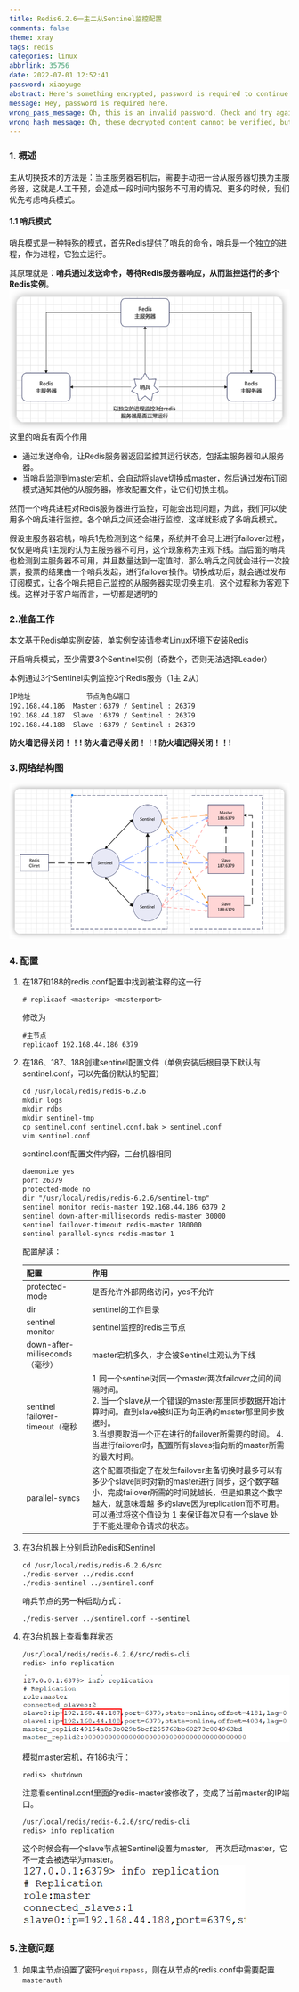 ```yaml
---
title: Redis6.2.6一主二从Sentinel监控配置
comments: false
theme: xray
tags: redis
categories: linux
abbrlink: 35756
date: 2022-07-01 12:52:41
password: xiaoyuge
abstract: Here's something encrypted, password is required to continue reading.
message: Hey, password is required here.
wrong_pass_message: Oh, this is an invalid password. Check and try again, please.
wrong_hash_message: Oh, these decrypted content cannot be verified, but you can still have a look.
---
```

### 1. 概述
主从切换技术的方法是：当主服务器宕机后，需要手动把一台从服务器切换为主服务器，这就是人工干预，会造成一段时间内服务不可用的情况。更多的时候，我们优先考虑哨兵模式。

#### 1.1 哨兵模式
哨兵模式是一种特殊的模式，首先Redis提供了哨兵的命令，哨兵是一个独立的进程，作为进程，它独立运行。

其原理就是：**哨兵通过发送命令，等待Redis服务器响应，从而监控运行的多个Redis实例**。
![](./redis-sentinel/0.png)
这里的哨兵有两个作用
- 通过发送命令，让Redis服务器返回监控其运行状态，包括主服务器和从服务器。
- 当哨兵监测到master宕机，会自动将slave切换成master，然后通过发布订阅模式通知其他的从服务器，修改配置文件，让它们切换主机。

然而一个哨兵进程对Redis服务器进行监控，可能会出现问题，为此，我们可以使用多个哨兵进行监控。各个哨兵之间还会进行监控，这样就形成了多哨兵模式。

假设主服务器宕机，哨兵1先检测到这个结果，系统并不会马上进行failover过程，仅仅是哨兵1主观的认为主服务器不可用，这个现象称为主观下线。当后面的哨兵也检测到主服务器不可用，并且数量达到一定值时，那么哨兵之间就会进行一次投票，投票的结果由一个哨兵发起，进行failover操作。切换成功后，就会通过发布订阅模式，让各个哨兵把自己监控的从服务器实现切换主机，这个过程称为客观下线。这样对于客户端而言，一切都是透明的
### 2.准备工作
本文基于Redis单实例安装，单实例安装请参考[Linux环境下安装Redis](https://xiaoyuge.work/redis_install/)

开启哨兵模式，至少需要3个Sentinel实例（奇数个，否则无法选择Leader）

本例通过3个Sentinel实例监控3个Redis服务（1主 2从）
```
IP地址	          节点角色&端口
192.168.44.186	Master：6379 / Sentinel : 26379
192.168.44.187	Slave ：6379 / Sentinel : 26379
192.168.44.188	Slave ：6379 / Sentinel : 26379
```
**防火墙记得关闭！！!   防火墙记得关闭！！!  防火墙记得关闭！！!**

### 3.网络结构图
![](./redis-sentinel/1.png)

### 4. 配置
1. 在187和188的redis.conf配置中找到被注释的这一行
    ```properties
    # replicaof <masterip> <masterport>
    ```
    修改为
    ```properties
    #主节点
    replicaof 192.168.44.186 6379
    ```
   
2. 在186、187、188创建sentinel配置文件（单例安装后根目录下默认有sentinel.conf，可以先备份默认的配置）
    ```shell
    cd /usr/local/redis/redis-6.2.6
    mkdir logs
    mkdir rdbs
    mkdir sentinel-tmp
    cp sentinel.conf sentinel.conf.bak > sentinel.conf
    vim sentinel.conf
    ```
    sentinel.conf配置文件内容，三台机器相同
    ```shell
    daemonize yes
    port 26379
    protected-mode no
    dir "/usr/local/redis/redis-6.2.6/sentinel-tmp"
    sentinel monitor redis-master 192.168.44.186 6379 2
    sentinel down-after-milliseconds redis-master 30000
    sentinel failover-timeout redis-master 180000
    sentinel parallel-syncs redis-master 1
    ```
   配置解读：

    |  配置	 |       作用       |
   | :----- | :---------------- |
   | protected-mode	| 是否允许外部网络访问，yes不允许 |
   | dir | 	sentinel的工作目录 |
   | sentinel monitor | sentinel监控的redis主节点 |
   | down-after-milliseconds（毫秒）|  master宕机多久，才会被Sentinel主观认为下线 |
   | sentinel failover-timeout（毫秒 | 1 同一个sentinel对同一个master两次failover之间的间隔时间。<br>2. 当一个slave从一个错误的master那里同步数据开始计算时间。直到slave被纠正为向正确的master那里同步数据时。<br>3.当想要取消一个正在进行的failover所需要的时间。 4.当进行failover时，配置所有slaves指向新的master所需的最大时间。 |
   | parallel-syncs | 这个配置项指定了在发生failover主备切换时最多可以有多少个slave同时对新的master进行 同步，这个数字越小，完成failover所需的时间就越长，但是如果这个数字越大，就意味着越 多的slave因为replication而不可用。可以通过将这个值设为 1 来保证每次只有一个slave 处于不能处理命令请求的状态。 |

 
3. 在3台机器上分别启动Redis和Sentinel
    ```shell
    cd /usr/local/redis/redis-6.2.6/src
    ./redis-server ../redis.conf
    ./redis-sentinel ../sentinel.conf
    ```
   哨兵节点的另一种启动方式：
    ```shell
    ./redis-server ../sentinel.conf --sentinel
    ```
   
4. 在3台机器上查看集群状态
    ```shell
    /usr/local/redis/redis-6.2.6/src/redis-cli
    redis> info replication
    ```
    ![](./redis-sentinel/2.png)
    
    模拟master宕机，在186执行：
    ```shell
    redis> shutdown
    ```
    注意看sentinel.conf里面的redis-master被修改了，变成了当前master的IP端口。
    ```shell
    /usr/local/redis/redis-6.2.6/src/redis-cli
    redis> info replication
    ```
    这个时候会有一个slave节点被Sentinel设置为master。
    再次启动master，它不一定会被选举为master。
    ![](./redis-sentinel/3.png)
   

###  5.注意问题
1. 如果主节点设置了密码`requirepass`，则在从节点的redis.conf中需要配置`masterauth`

